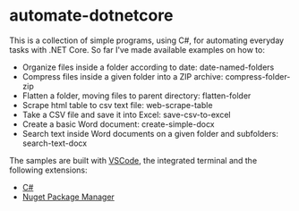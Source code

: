 # automate-dotnetcore
This is a collection of simple programs, using C#, for automating everyday tasks with .NET Core.
So far I've made available examples on how to:
- Organize files inside a folder according to date: date-named-folders
- Compress files inside a given folder into a ZIP archive: compress-folder-zip
- Flatten a folder, moving files to parent directory: flatten-folder
- Scrape html table to csv text file: web-scrape-table
- Take a CSV file and save it into Excel: save-csv-to-excel
- Create a basic Word document: create-simple-docx
- Search text inside Word documents on a given folder and subfolders: search-text-docx

The samples are built with [VSCode](https://github.com/microsoft/vscode), the integrated terminal and the following extensions:
- [C#](https://marketplace.visualstudio.com/items?itemName=ms-dotnettools.csharp)
- [Nuget Package Manager](https://marketplace.visualstudio.com/items?itemName=jmrog.vscode-nuget-package-manager)


